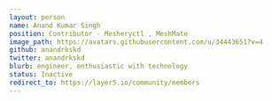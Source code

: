 ```yaml
---
layout: person
name: Anand Kumar Singh
position: Contributor - Mesheryctl , MeshMate
image_path: https://avatars.githubusercontent.com/u/34443651?v=4
github: anandrkskd
twitter: anandrkskd
blurb: engineer, enthusiastic with technology
status: Inactive
redirect_to: https://layer5.io/community/members
---
```

